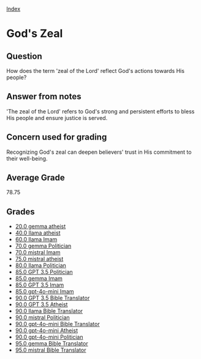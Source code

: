 
[Index](../index.md)
# God's Zeal
## Question
How does the term 'zeal of the Lord' reflect God's actions towards His people?

## Answer from notes
'The zeal of the Lord' refers to God's strong and persistent efforts to bless His people and ensure justice is served.

## Concern used for grading
Recognizing God's zeal can deepen believers' trust in His commitment to their well-being.

## Average Grade
78.75

## Grades
 * [20.0 gemma atheist](../answers/gemma_atheist/God's_Zeal.md)
 * [40.0 llama atheist](../answers/llama_atheist/God's_Zeal.md)
 * [60.0 llama Imam](../answers/llama_Imam/God's_Zeal.md)
 * [70.0 gemma Politician](../answers/gemma_Politician/God's_Zeal.md)
 * [70.0 mistral Imam](../answers/mistral_Imam/God's_Zeal.md)
 * [75.0 mistral atheist](../answers/mistral_atheist/God's_Zeal.md)
 * [80.0 llama Politician](../answers/llama_Politician/God's_Zeal.md)
 * [85.0 GPT 3.5 Politician](../answers/GPT_3.5_Politician/God's_Zeal.md)
 * [85.0 gemma Imam](../answers/gemma_Imam/God's_Zeal.md)
 * [85.0 GPT 3.5 Imam](../answers/GPT_3.5_Imam/God's_Zeal.md)
 * [85.0 gpt-4o-mini Imam](../answers/gpt-4o-mini_Imam/God's_Zeal.md)
 * [90.0 GPT 3.5 Bible Translator](../answers/GPT_3.5_Bible_Translator/God's_Zeal.md)
 * [90.0 GPT 3.5 Atheist](../answers/GPT_3.5_Atheist/God's_Zeal.md)
 * [90.0 llama Bible Translator](../answers/llama_Bible_Translator/God's_Zeal.md)
 * [90.0 mistral Politician](../answers/mistral_Politician/God's_Zeal.md)
 * [90.0 gpt-4o-mini Bible Translator](../answers/gpt-4o-mini_Bible_Translator/God's_Zeal.md)
 * [90.0 gpt-4o-mini Atheist](../answers/gpt-4o-mini_Atheist/God's_Zeal.md)
 * [90.0 gpt-4o-mini Politician](../answers/gpt-4o-mini_Politician/God's_Zeal.md)
 * [95.0 gemma Bible Translator](../answers/gemma_Bible_Translator/God's_Zeal.md)
 * [95.0 mistral Bible Translator](../answers/mistral_Bible_Translator/God's_Zeal.md)
